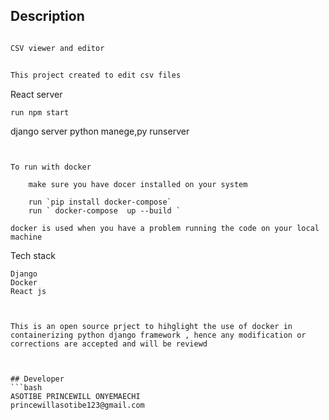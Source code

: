 ## Description
``` bash

CSV viewer and editor


This project created to edit csv files

```
React server
```
run npm start

``` 
django server
python manege,py runserver

```


To run with docker 

    make sure you have docer installed on your system

    run `pip install docker-compose`
    run ` docker-compose  up --build `

docker is used when you have a problem running the code on your local machine

```
Tech stack
```
Django
Docker
React js



This is an open source prject to hihglight the use of docker in containerizing python django framework , hence any modification or corrections are accepted and will be reviewd



## Developer
```bash
ASOTIBE PRINCEWILL ONYEMAECHI
princewillasotibe123@gmail.com
```